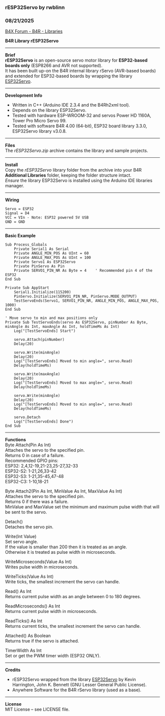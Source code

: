 ### rESP32Servo by rwblinn
### 08/21/2025
[B4X Forum - B4R - Libraries](https://www.b4x.com/android/forum/threads/168330/)

**B4R Library rESP32Servo**  

---

  
  
**Brief  
rESP32Servo** is an open-source servo motor library for **ESP32-based boards only** (ESP8266 and AVR not supported).  
It has been built up-on the B4R internal library rServo (AVR-based boards) and extended for ESP32-based boards by wrapping the library [ESP32Servo](http://madhephaestus.github.io/ESP32Servo/annotated.html).  

---

  
  
**Development Info**  

- Written in C++ (Arduino IDE 2.3.4 and the B4Rh2xml tool).
- Depends on the library ESP32Servo.
- Tested with hardware ESP-WROOM-32 and servos Power HD 1160A, Tower Pro Micro Servo 99.
- Tested with software B4R 4.00 (64-bit), ESP32 board library 3.3.0, ESP32Servo library v3.0.8.

---

  
  
**Files**  
The *rESP32Servo.zip* archive contains the library and sample projects.  

---

  
  
**Install**  
Copy the *rESP32Servo* library folder from the archive into your B4R **Additional Libraries** folder, keeping the folder structure intact.  
*Ensure* the library ESP32Servo is installed using the Arduino IDE libraries manager.  

---

  
  
**Wiring**  

```B4X
Servo = ESP32  
Signal = D4  
VCC = VIn - Note: ESP32 powered 5V USB  
GND = GND
```

  

---

  
  
**Basic Example**  

```B4X
Sub Process_Globals  
    Private Serial1 As Serial  
    Private ANGLE_MIN_POS As UInt = 60  
    Private ANGLE_MAX_POS As UInt = 100  
    Private Servo1 As ESP32Servo  
    Private PinServo As Pin  
    Private SERVO1_PIN_NR As Byte = 4    ' Recommended pin 4 of the ESP32  
End Sub  
  
Private Sub AppStart  
    Serial1.Initialize(115200)  
    PinServo.Initialize(SERVO1_PIN_NR, PinServo.MODE_OUTPUT)  
    TestServoEnds(Servo1, SERVO1_PIN_NR, ANGLE_MIN_POS, ANGLE_MAX_POS, 1000)  
End Sub  
  
' Move servo to min and max positions only  
Private Sub TestServoEnds(servo As ESP32Servo, pinNumber As Byte, minAngle As Int, maxAngle As Int, holdTimeMs As Int)  
    Log("[TestServoEnds] Start")  
  
    servo.Attach(pinNumber)  
    Delay(20)  
  
    servo.Write(minAngle)  
    Delay(20)  
    Log("[TestServoEnds] Moved to min angle=", servo.Read)  
    Delay(holdTimeMs)  
  
    servo.Write(maxAngle)  
    Delay(20)  
    Log("[TestServoEnds] Moved to max angle=", servo.Read)  
    Delay(holdTimeMs)  
  
    servo.Write(minAngle)  
    Delay(20)  
    Log("[TestServoEnds] Moved to min angle=", servo.Read)  
    Delay(holdTimeMs)  
  
    servo.Detach  
    Log("[TestServoEnds] Done")  
End Sub
```

  

---

  
  
**Functions**  
Byte Attach(Pin As Int)  
Attaches the servo to the specified pin.  
Returns 0 in case of a failure.  
Recommended GPIO pins:  
ESP32: 2,4,12-19,21-23,25-27,32-33  
ESP32-S2: 1-21,26,33-42  
ESP32-S3: 1-21,35-45,47-48  
ESP32-C3: 1-10,18-21  
   
Byte Attach2(Pin As Int, MinValue As Int, MaxValue As Int)  
Attaches the servo to the specified pin.  
Returns 0 if there was a failure.  
MinValue and MaxValue set the minimum and maximum pulse width that will be sent to the servo.  
   
Detach()  
Detaches the servo pin.  
  
Write(Int Value)  
Set servo angle.  
If the value is smaller than 200 then it is treated as an angle.  
Otherwise it is treated as pulse width in microseconds.  
   
WriteMicroseconds(Value As Int)  
Writes pulse width in microseconds.  
  
WriteTicks(Value As Int)  
Write ticks, the smallest increment the servo can handle.  
   
Read() As Int  
Returns current pulse width as an angle between 0 to 180 degrees.  
   
ReadMicroseconds() As Int  
Returns current pulse width in microseconds.  
   
ReadTicks() As Int  
Returns current ticks, the smallest increment the servo can handle.  
  
Attached() As Boolean  
Returns true if the servo is attached.  
  
TimerWidth As Int  
Set or get the PWM timer width (ESP32 ONLY).  

---

  
  
**Credits**  

- rESP32Servo wrapped from the library [ESP32Servo](http://madhephaestus.github.io/ESP32Servo/annotated.html) by Kevin Harrington, John K. Bennett (GNU Lesser General Public License).
- Anywhere Software for the B4R rServo library (used as a base).

---

  
  
**License**  
MIT License – see LICENSE file.